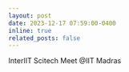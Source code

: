 ```yaml
---
layout: post
date: 2023-12-17 07:59:00-0400
inline: true
related_posts: false
---
```


InterIIT Scitech Meet @IIT Madras

<!-- :sparkles: :smile: -->
